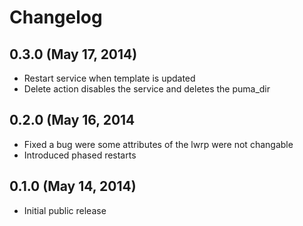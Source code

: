 # Changelog

## 0.3.0 (May 17, 2014)

* Restart service when template is updated
* Delete action disables the service and deletes the puma_dir

## 0.2.0 (May 16, 2014

* Fixed a bug were some attributes of the lwrp were not changable
* Introduced phased restarts

## 0.1.0 (May 14, 2014)

* Initial public release
